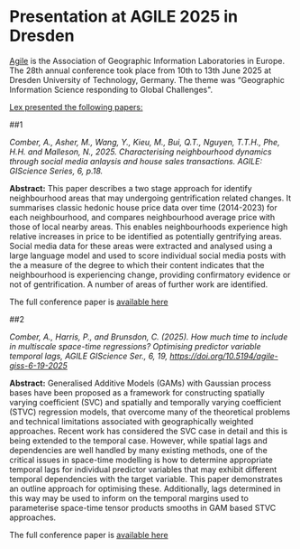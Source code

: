 # Presentation at AGILE 2025 in Dresden

[Agile](https://agile-gi.eu/) is the Association of Geographic Information Laboratories in Europe. The 28th annual conference took place from 10th to 13th June 2025 at Dresden University of Technology, Germany. The theme was “Geographic Information Science responding to Global Challenges".

<ins> Lex presented the following papers: </ins> 

##1

_Comber, A., Asher, M., Wang, Y., Kieu, M., Bui, Q.T., Nguyen, T.T.H., Phe, H.H. and Malleson, N., 2025. Characterising neighbourhood dynamics through social media anlaysis and house sales transactions. AGILE: GIScience Series, 6, p.18._

**Abstract:** This paper describes a two stage approach for identify neighbourhood areas that may undergoing gentrification related changes. It summarises classic hedonic house price data over time (2014-2023) for each
neighbourhood, and compares neighbourhood average price with those of local nearby areas. This enables
neighbourhoods experience high relative increases in price to be identified as potentially gentrifying areas.
Social media data for these areas were extracted and analysed using a large language model and used to
score individual social media posts with the a measure of the degree to which their content indicates that the
neighbourhood is experiencing change, providing confirmatory evidence or not of gentrification. A number
of areas of further work are identified.

The full conference paper is [available here](https://urban-analytics.github.io/INTEGRATE/presentations/AGILE2025/AGILE_2025_v2.pdf)

##2


_Comber, A., Harris, P., and Brunsdon, C. (2025). How much time to include in multiscale space-time regressions? Optimising predictor variable temporal lags, AGILE GIScience Ser., 6, 19, https://doi.org/10.5194/agile-giss-6-19-2025_

**Abstract:** Generalised Additive Models (GAMs) with Gaussian process bases have been proposed as a framework for constructing spatially varying coefficient (SVC) and spatially and temporally varying coefficient (STVC) regression models, that overcome many of the theoretical problems and technical limitations associated with geographically weighted approaches. Recent work has considered the SVC case in detail and this is being extended to the temporal case. However, while spatial lags and dependencies are well handled by many existing methods, one of the critical issues in space-time modelling is how to determine appropriate temporal lags for individual predictor variables that may exhibit different temporal dependencies with the target variable. This paper demonstrates an outline approach for optimising these. Additionally, lags determined in this way may be used to inform on the temporal margins used to parameterise space-time tensor products smooths in GAM based STVC approaches.

The full conference paper is [available here](https://urban-analytics.github.io/INTEGRATE/presentations/AGILE2025/agile-giss-6-19-2025.pdf)

